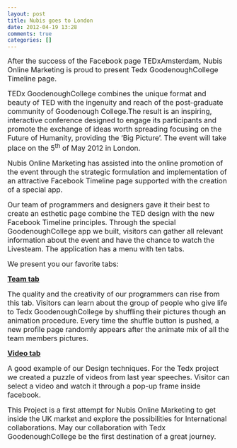 ```yaml
---
layout: post
title: Nubis goes to London
date: 2012-04-19 13:28
comments: true
categories: []
---
```

<p style="text-align: left;"><span style="font-size: medium;">After the success of the Facebook page TEDxAmsterdam, Nubis Online Marketing is proud to present Tedx GoodenoughCollege Timeline page.</span></p>
<span style="font-size: medium;">TEDx GoodenoughCollege combines the unique format and beauty of TED with the ingenuity and reach of the post-graduate community of Goodenough College.The result is an inspiring, interactive conference designed to engage its participants and promote the exchange of ideas worth spreading focusing on the Future of Humanity, providing the ‘Big Picture’. The event will take place on the 5<sup>th</sup> of May 2012 in London.</span>

<span style="font-size: medium;">Nubis Online Marketing has assisted into the online promotion of the event through the strategic formulation and implementation of an attractive Facebook Timeline page supported with the creation of a special app.</span>

<span style="font-size: medium;">Our team of programmers and designers gave it their best to create an esthetic page combine the TED design with the new Facebook Timeline principles. Through the special GoodenoughCollege app we built, visitors can gather all relevant information about the event and have the chance to watch the Livesteam. The application has a menu with ten tabs. </span>

<span style="font-size: medium;">We present you our favorite tabs: </span>

<span style="font-size: medium;"><strong><a href="https://www.facebook.com/tedxgoodenoughcollege/app_394414977235939?app_data=eyJwYWdlIjoiVGVhbSJ9" target="_blank">Team tab </a></strong></span>

<span style="font-size: medium;">The quality and the creativity of our programmers can rise from this tab. Visitors can learn about the group of people who give life to Tedx GoodenoughCollege by shuffling their pictures though an animation procedure. Every time the shuffle button is pushed, a new profile page randomly appears after the animate mix of all the team members pictures. </span>

<span style="font-size: medium;"><strong><a href="https://www.facebook.com/tedxgoodenoughcollege/app_394414977235939?app_data=eyJwYWdlIjoiVmlkZW8ifQ==" target="_blank">Video tab</a></strong> </span>

<span style="font-size: medium;">A good example of our Design techniques. For the Tedx project we created a puzzle of videos from last year speeches. Visitor can select a video and watch it through a pop-up frame inside facebook. </span>

<span style="font-size: medium;">This Project is a first attempt for Nubis Online Marketing to get inside the UK market and explore the possibilities for International collaborations. May our collaboration with Tedx GoodenoughCollege be the first destination of a great journey.  </span>
